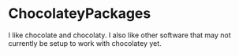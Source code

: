 # ChocolateyPackages

I like chocolate and chocolaty.  I also like other software that may not currently be setup to work with chocolatey yet.  


